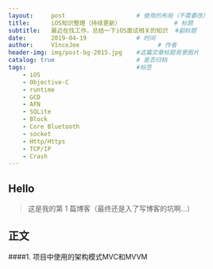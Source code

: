```yaml
---
layout:     post                    # 使用的布局（不需要改）
title:      iOS知识整理（持续更新）               # 标题 
subtitle:   最近在找工作，总结一下iOS面试相关的知识  #副标题
date:       2019-04-19              # 时间
author:     VinceJee                      # 作者
header-img: img/post-bg-2015.jpg    #这篇文章标题背景图片
catalog: true                       # 是否归档
tags:                               #标签
    - iOS
    - Objective-C
    - runtime
    - GCD
    - AFN
    - SQLite
    - Block
    - Core Bluetooth
    - socket
    - Http/Https
    - TCP/IP
    - Crash
---
```



## Hello
>这是我的第 1 篇博客（最终还是入了写博客的坑啊...）


## 正文
####1. 项目中使用的架构模式MVC和MVVM   